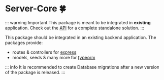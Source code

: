 # Server-Core 🍀

::: warning Important
This package is meant to be integrated in **existing** application. Check out the [API](../server/index.md) for 
a complete standalone solution.
:::

This package should be integrated in an existing backend application.
The packages provide: 
- routes & controllers for [express]()
- models, seeds & many more for [typeorm]()

::: info
It is recommended to create Database migrations after a new version of the package is released.
:::
